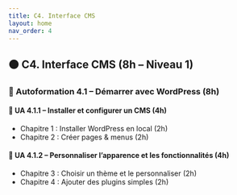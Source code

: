 ```yaml
---
title: C4. Interface CMS
layout: home
nav_order: 4
---
```

## 🟠 C4. Interface CMS (8h – Niveau 1)

### 🔹 Autoformation 4.1 – Démarrer avec WordPress (8h)

#### 📘 UA 4.1.1 – Installer et configurer un CMS (4h)

* Chapitre 1 : Installer WordPress en local (2h)
* Chapitre 2 : Créer pages & menus (2h)

#### 📘 UA 4.1.2 – Personnaliser l’apparence et les fonctionnalités (4h)

* Chapitre 3 : Choisir un thème et le personnaliser (2h)
* Chapitre 4 : Ajouter des plugins simples (2h)


